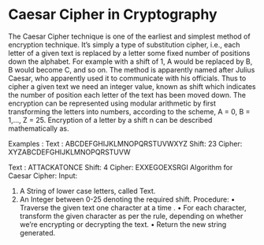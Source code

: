 # Caesar Cipher in Cryptography


The Caesar Cipher technique is one of the earliest and simplest method of encryption technique. It’s simply a type of substitution cipher, i.e., each letter of a given text is replaced by a letter some fixed number of positions down the alphabet. For example with a shift of 1, A would be replaced by B, B would become C, and so on. The method is apparently named after Julius Caesar, who apparently used it to communicate with his officials.
Thus to cipher a given text we need an integer value, known as shift which indicates the number of position each letter of the text has been moved down.
The encryption can be represented using modular arithmetic by first transforming the letters into numbers, according to the scheme, A = 0, B = 1,…, Z = 25. Encryption of a letter by a shift n can be described mathematically as.
 



 
Examples :
Text : ABCDEFGHIJKLMNOPQRSTUVWXYZ
Shift: 23
Cipher: XYZABCDEFGHIJKLMNOPQRSTUVW

Text : ATTACKATONCE
Shift: 4
Cipher: EXXEGOEXSRGI
Algorithm for Caesar Cipher:
Input:
1.	A String of lower case letters, called Text.
2.	An Integer between 0-25 denoting the required shift.
Procedure:
•	Traverse the given text one character at a time .
•	For each character, transform the given character as per the rule, depending on whether we’re encrypting or decrypting the text.
•	Return the new string generated.
